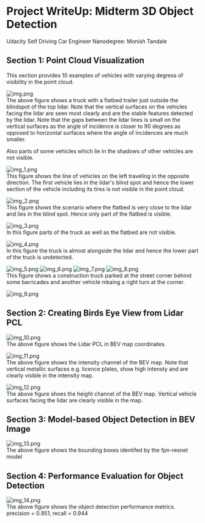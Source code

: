 # Project WriteUp: Midterm 3D Object Detection
Udacity Self Driving Car Engineer Nanodegree: Monish Tandale

## Section 1: Point Cloud Visualization
This section provides 10 examples of vehicles with varying degress of visibility in the point cloud.

![img.png](img.png)   
The above figure shows a truck with a flatbed trailer just outside the blindspot of the top lidar. Note that the vertical surfaces on the vehicles facing the lidar are seen most clearly and are the stable features detected by the lidar. Note that the gaps between the lidar lines is small on the vertical surfaces as the angle of incidence is closer to 90 degrees as opposed to horizontal surfaces where the angle of incidences are much smaller.

Also parts of some vehicles which lie in the shadows of other vehicles are not visible.


![img_1.png](img_1.png)   
This figure shows the line of vehicles on the left traveling in the opposite direction. The first vehicle lies in the lidar's blind spot and hence the lower section of the vehicle including its tires is not visible in the point cloud. 

![img_2.png](img_2.png)   
This figure shows the scenario where the flatbed is very close to the lidar and lies in the blind spot. Hence only part of the flatbed is visible.

![img_3.png](img_3.png)   
In this figure parts of the truck as well as the flatbed are not visible.

![img_4.png](img_4.png)   
In this figure the truck is almost alongside the lidar and hence the lower part of the truck is undetected.

![img_5.png](img_5.png)
![img_6.png](img_6.png)
![img_7.png](img_7.png)
![img_8.png](img_8.png)   
This figure shows a construction truck parked at the street corner behind some barricades and another vehicle mkaing a right turn at the corner.  

![img_9.png](img_9.png)

## Section 2: Creating Birds Eye View from Lidar PCL

![img_10.png](img_10.png)   
The above figure shows the Lidar PCL in BEV map coordinates.

![img_11.png](img_11.png)   
The above figure shows the intensity channel of the BEV map. Note that vertical metallic surfaces e.g. licence plates, show high intensty and are clearly visible in the intensity map.  

![img_12.png](img_12.png)   
The above figure shoes the height channel of the BEV map. Vertical vehicle surfaces facing the lidar are clearly visible in the map.


## Section 3: Model-based Object Detection in BEV Image

![img_13.png](img_13.png)   
The above figure shows the bounding boxes identifed by the fpn-resnet model

## Section 4: Performance Evaluation for Object Detection
![img_14.png](img_14.png)   
The above figure shows the object detection performance metrics. precision = 0.951, recall = 0.944
